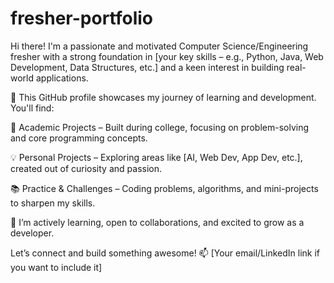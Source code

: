 # fresher-portfolio
Hi there! I'm a passionate and motivated Computer Science/Engineering fresher with a strong foundation in [your key skills – e.g., Python, Java, Web Development, Data Structures, etc.] and a keen interest in building real-world applications.

🔧 This GitHub profile showcases my journey of learning and development. You'll find:

📁 Academic Projects – Built during college, focusing on problem-solving and core programming concepts.

💡 Personal Projects – Exploring areas like [AI, Web Dev, App Dev, etc.], created out of curiosity and passion.

📚 Practice & Challenges – Coding problems, algorithms, and mini-projects to sharpen my skills.

🚀 I’m actively learning, open to collaborations, and excited to grow as a developer.

Let’s connect and build something awesome!
📫 [Your email/LinkedIn link if you want to include it]
